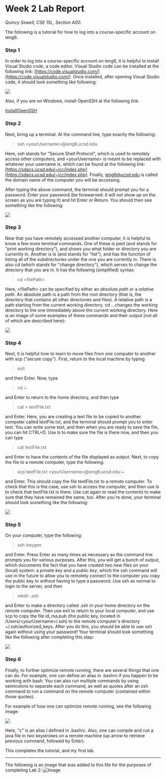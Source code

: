 # Week 2 Lab Report
*Quincy Sewell, CSE 15L, Section A00.*

The following is a tutorial for how to log into a course-specific account on ieng6.

### Step 1
In order to log into a course-specific account on ieng6, it is helpful to install Visual Studio code, a code editor. Visual Studio code can be installed at the following link: [https://code.visualstudio.com/](https://code.visualstudio.com/). Once installed, after opening Visual Studio code, it should look something like following:

![](lab-report-1-VSCode.jpg)

Also, if you are on Windows, install OpenSSH at the following link:

[InstallOpenSSH](https://docs.microsoft.com/en-us/windows-server/administration/openssh/openssh_install_firstuse)

### Step 2
Next, bring up a terminal. At the command line, type exactly the following: 
>ssh \<yourUsername\>@ieng6.ucsd.edu

Here, ssh stands for "Secure Shell Protocol", which is used to remotely access other computers, and \<yourUsername\> is meant to be replaced with whatever your username is, which can be found at the following link: [https://sdacs.ucsd.edu/~icc/index.php](https://sdacs.ucsd.edu/~icc/index.php). Finally, ieng6@ucsd.edu is called the domain name of the computer you will be accessing.

After typing the above command, the terminal should prompt you for a password. Enter your password (be forewarned: it will not show up on the screen as you are typing it) and hit Enter or Return. You should then see something like the following:

![](lab-report-1-ssh.jpg)

### Step 3
Now that you have remotely accessed another computer, it is helpful to know a few more terminal commands. One of these is pwd (and stands for "print working directory"), and shows you what folder or directory you are currently in. Another is ls (and stands for "list"), and has the function of listing all of the subdirectories under the one you are currently in. There is also cd (which stands for "change directory"), which serves to change the directory that you are in. It has the following (simplified) syntax:
>cd \<filePath\>

Here, \<filePath\> can be specified by either an *absolute path* or a *relative path*. An absolute path is a path from the root directory (that is, the directory that contains all other directories and files). A relative path is a path starting from the current working directory. cd .. changes the working directory to the one immediately above the current working directory. Here is an image of some examples of these commands and their output (not all of which are described here):

![](lab-report-1-commands.jpg)

### Step 4
Next, it is helpful how to learn to move files from one computer to another with scp ("secure copy"). First, return to the local machine by typing
>exit

and then Enter. Now, type
>cd ~

and Enter to return to the home directory, and then type
>cat \> textFile.txt

and Enter. Here, you are creating a text file to be copied to another computer called textFile.txt, and the terminal should prompt you to enter text. You can write some text, and then when you are ready to save the file, you can hit CTRL+D. Use ls to make sure the file is there now, and then you can type
>cat textFile.txt

and Enter to have the contents of the file displayed as output. Next, to copy the file to a remote computer, type the following:
>scp textFile.txt \<yourUsername\>@ieng6.ucsd.edu:~

and Enter. This should copy the file textFile.txt to a remote computer. To check that this is the case, use ssh to access the computer, and then use ls to check that textFile.txt is there. Use cat again to read the contents to make sure that they have remained the same, too. After you're done, your terminal should look something like the following:

![](lab-report-1-scp.jpg)

### Step 5
On your computer, type the following:
>ssh-keygen

and Enter. Press Enter as many times as necessary as the command line prompts you for various purposes. After this, you will get a bunch of output, which documents the fact that you have created two new files on your (local) system: a *private key* and a *public key*, which the ssh command will use in the future to allow you to remotely connect to the computer you copy the public key to without having to type a password. Use ssh as normal to login to the server, and then
>mkdir .ssh

and Enter to make a directory called .ssh in your home directory on the remote computer. Then use exit to return to your local computer, and use scp to copy the file id_rsa.pub (the public key, located in /Users/\<yourUsername\>/.ssh) to the remote computer's directory ~/.ssh/authorized_keys. After you do this, you should be able to use ssh again without using your password! Your terminal should look something like the following after completing this step:

![](lab-report-1-sshkeys.jpg)

### Step 6
Finally, to further optimize remote running, there are several things that one can do. For example, one can define an alias in .bashrc if you happen to be working with bash. You can also run multiple commands by using semicolons to separate each command, as well as quotes after an ssh command to run a command on the remote computer (contained within those quotes).

For example of how one can optimize remote running, see the following image:

![](lab-report-1-optimization.jpg)

Here, "c" is an alias I defined in .bashrc. Also, one can compile and run a java file in two keystrokes on a remote machine (up arrow to retrieve previous command, followed by Enter).

This completes the tutorial, and my first lab.






---
The following is an image that was added to this file for the purposes of completing Lab 2:
![Image](Lab2Image.jpg)
